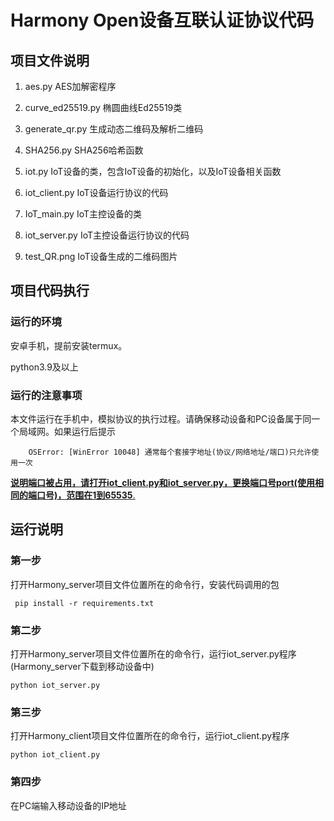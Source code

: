# Harmony Open设备互联认证协议代码

## 项目文件说明

1. aes.py AES加解密程序

2. curve_ed25519.py 椭圆曲线Ed25519类

3. generate_qr.py 生成动态二维码及解析二维码

4. SHA256.py SHA256哈希函数

5. iot.py IoT设备的类，包含IoT设备的初始化，以及IoT设备相关函数

6. iot_client.py IoT设备运行协议的代码

7. IoT_main.py IoT主控设备的类

8. iot_server.py IoT主控设备运行协议的代码

9. test_QR.png IoT设备生成的二维码图片

## 项目代码执行

### 运行的环境

安卓手机，提前安装termux。

python3.9及以上

### 运行的注意事项

本文件运行在手机中，模拟协议的执行过程。请确保移动设备和PC设备属于同一个局域网。如果运行后提示

```
    OSError: [WinError 10048] 通常每个套接字地址(协议/网络地址/端口)只允许使用一次
```

<u>**说明端口被占用，请打开iot_client.py和iot_server.py，更换端口号port(使用相同的端口号)，范围在1到65535**.</u>

## 运行说明

### 第一步

打开Harmony_server项目文件位置所在的命令行，安装代码调用的包  

```
 pip install -r requirements.txt
```

### 第二步

打开Harmony_server项目文件位置所在的命令行，运行iot_server.py程序(Harmony_server下载到移动设备中)

```
python iot_server.py
```

### 第三步

打开Harmony_client项目文件位置所在的命令行，运行iot_client.py程序

```
python iot_client.py
```

### 第四步

在PC端输入移动设备的IP地址
